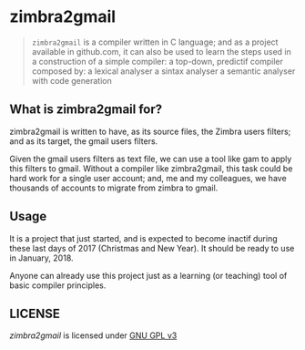 # zimbra2gmail

> `zimbra2gmail` is a compiler written in C language; and as a project
> available in github.com, it can also be used to learn the steps used
> in a construction of a simple compiler: a top-down, predictif compiler
> composed by:
> a lexical analyser
> a sintax analyser
> a semantic analyser with code generation

## What is zimbra2gmail for?
zimbra2gmail is written to have, as its source files, the Zimbra users
filters; and as its target, the gmail users filters.

Given the gmail users filters as text file, we can use a tool like gam
to apply this filters to gmail. Without a compiler like zimbra2gmail,
this task could be hard work for a single user account; and, me and
my colleagues, we have thousands of accounts to migrate from zimbra
to gmail.

## Usage

It is a project that just started, and is expected to become inactif during
these last days of 2017 (Christmas and New Year). It should be ready to use
in January, 2018.

Anyone can already use this project just as a learning (or teaching) tool
of basic compiler principles.

## LICENSE

*zimbra2gmail* is licensed under [GNU GPL v3](https://www.gnu.org/licenses/gpl-3.0.txt)



